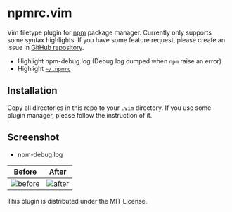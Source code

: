npmrc.vim
=========

Vim filetype plugin for [npm](https://www.npmjs.com/) package manager. Currently only supports some syntax highlights. If you have some feature request, please create an issue in [GitHub repository](https://github.com/rhysd/npmrc.vim).

- Highlight npm-debug.log (Debug log dumped when `npm` raise an error)
- Highlight [`~/.npmrc`](https://docs.npmjs.com/files/npmrc)

## Installation

Copy all directories in this repo to your `.vim` directory. If you use some plugin manager, please follow the instruction of it.

## Screenshot

- npm-debug.log

| Before | After |
|--------|-------|
| ![before](https://raw.githubusercontent.com/rhysd/ss/master/npm-debug-log.vim/disabled.png) | ![after](https://raw.githubusercontent.com/rhysd/ss/master/npm-debug-log.vim/enabled.png) |

This plugin is distributed under the MIT License.
